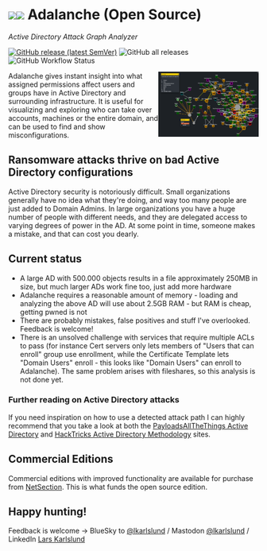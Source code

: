 # <img src="modules/frontend/html/icons/adalanche-logo-black.svg#gh-light-mode-only" height="28px"><img src="modules/analyze/html/icons/adalanche-logo.svg#gh-dark-mode-only" height="28px"> Adalanche (Open Source)

*Active Directory Attack Graph Analyzer*

[![GitHub release (latest SemVer)](https://img.shields.io/github/v/release/lkarlslund/Adalanche)](https://github.com/lkarlslund/Adalanche/releases/latest) ![GitHub all releases](https://img.shields.io/github/downloads/lkarlslund/Adalanche/total) ![GitHub Workflow Status](https://img.shields.io/github/actions/workflow/status/lkarlslund/Adalanche/prerelease.yml?branch=master)

<img align="right" src="images/goad-graph.png" width="40%" alt="Sample Adalanche Graph using the GOAD lab">
Adalanche gives instant insight into what assigned permissions affect users and groups have in  Active Directory and surrounding infrastructure. It is useful for visualizing and exploring who can take over accounts, machines or the entire domain, and can be used to find and show misconfigurations.

## Ransomware attacks thrive on bad Active Directory configurations

Active Directory security is notoriously difficult. Small organizations generally have no idea what they're doing, and way too many people are just added to Domain Admins. In large organizations you have a huge number of people with different needs, and they are delegated access to varying degrees of power in the AD. At some point in time, someone makes a mistake, and that can cost you dearly.

## Current status

- A large AD with 500.000 objects results in a file approximately 250MB in size, but much larger ADs work fine too, just add more hardware
- Adalanche requires a reasonable amount of memory - loading and analyzing the above AD will use about 2.5GB RAM - but RAM is cheap, getting pwned is not
- There are probably mistakes, false positives and stuff I've overlooked. Feedback is welcome!
- There is an unsolved challenge with services that require multiple ACLs to pass (for instance Cert servers only lets members of "Users that can enroll" group use enrollment, while the Certificate Template lets "Domain Users" enroll - this looks like "Domain Users" can enroll to Adalanche). The same problem arises with fileshares, so this analysis is not done yet.

### Further reading on Active Directory attacks

If you need inspiration on how to use a detected attack path I can highly recommend that you take a look at both the [PayloadsAllTheThings Active Directory](https://github.com/swisskyrepo/PayloadsAllTheThings/blob/master/Methodology%20and%20Resources/Active%20Directory%20Attack.md) and [HackTricks Active Directory Methodology](https://book.hacktricks.xyz/windows-hardening/active-directory-methodology) sites.

## Commercial Editions

Commercial editions with improved functionality are available for purchase from [NetSection](https://www.netsection.com). This is what funds the open source edition.

## Happy hunting!

Feedback is welcome -> BlueSky to [@lkarlslund](https://bsky.app/profile/lkarlslund.bsky.social) / Mastodon [@lkarlslund](https://infosec.exchange/@lkarlslund) / LinkedIn [Lars Karlslund](https://www.linkedin.com/in/lkarlslund/)
